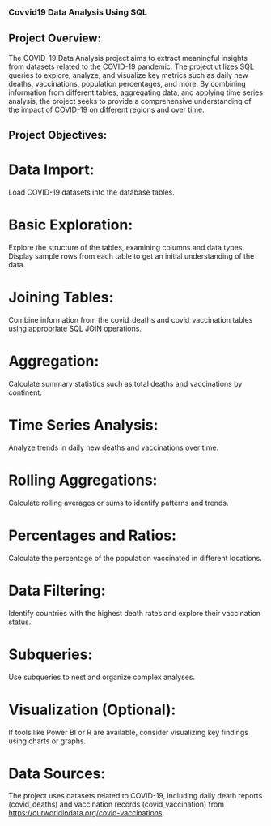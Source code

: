 ### Covvid19 Data Analysis Using SQL
## Project Overview:
The COVID-19 Data Analysis project aims to extract meaningful insights from datasets related to the COVID-19 pandemic. The project utilizes SQL queries to explore, analyze, and visualize key metrics such as daily
new deaths, vaccinations, population percentages, and more. By combining information from different tables, aggregating data, and applying time series analysis, the project seeks to provide a comprehensive 
understanding of the impact of COVID-19 on different regions and over time.
## Project Objectives:
# Data Import:
   Load COVID-19 datasets into the database tables.
# Basic Exploration:
  Explore the structure of the tables, examining columns and data types.
  Display sample rows from each table to get an initial understanding of the data.
# Joining Tables:
  Combine information from the covid_deaths and covid_vaccination tables using appropriate SQL JOIN operations.
# Aggregation:
  Calculate summary statistics such as total deaths and vaccinations by continent.
# Time Series Analysis:
  Analyze trends in daily new deaths and vaccinations over time.
# Rolling Aggregations:
  Calculate rolling averages or sums to identify patterns and trends.
# Percentages and Ratios:
  Calculate the percentage of the population vaccinated in different locations.
# Data Filtering:
 Identify countries with the highest death rates and explore their vaccination status.
# Subqueries:
 Use subqueries to nest and organize complex analyses.
# Visualization (Optional):
 If tools like Power BI or R are available, consider visualizing key findings using charts or graphs.
# Data Sources:
The project uses datasets related to COVID-19, including daily death reports (covid_deaths) and vaccination records (covid_vaccination) from https://ourworldindata.org/covid-vaccinations.


